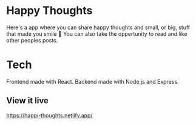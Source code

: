 # Happy Thoughts
Here's a app where you can share happy thoughts and small, or big, stuff that made you smile 🥳
You can also take the oppertunity to read and like other peoples posts. 

# Tech 
Frontend made with React. 
Backend made with Node.js and Express.

## View it live
https://happi-thoughts.netlify.app/